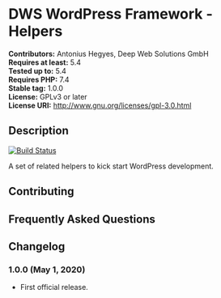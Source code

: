 # DWS WordPress Framework - Helpers

**Contributors:** Antonius Hegyes, Deep Web Solutions GmbH  
**Requires at least:** 5.4  
**Tested up to:** 5.4  
**Requires PHP:** 7.4  
**Stable tag:** 1.0.0  
**License:** GPLv3 or later  
**License URI:** http://www.gnu.org/licenses/gpl-3.0.html  


## Description 

[![Build Status](https://travis-ci.org/Deep-Web-Solutions-GmbH/wordpress-framework-helpers.svg?branch=master)](https://travis-ci.org/Deep-Web-Solutions-GmbH/wordpress-framework-helpers)

A set of related helpers to kick start WordPress development.


## Contributing 


## Frequently Asked Questions 


## Changelog 


### 1.0.0 (May 1, 2020) 
* First official release.